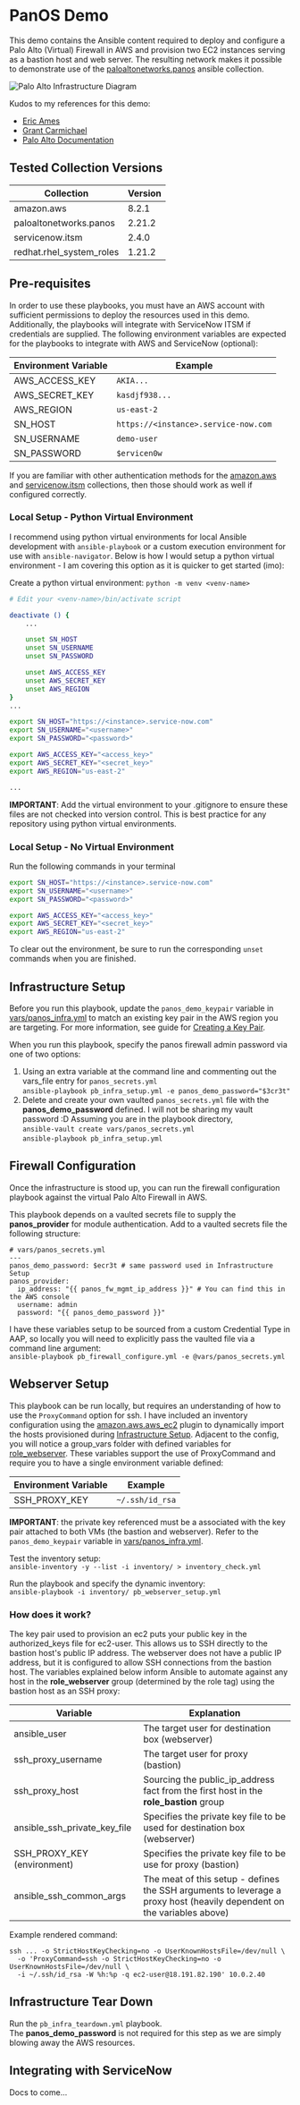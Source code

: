 # PanOS Demo

This demo contains the Ansible content required to deploy and configure a Palo Alto (Virtual) Firewall in AWS and provision two EC2 instances serving as a bastion host and web server. The resulting network makes it possible to demonstrate use of the [paloaltonetworks.panos](https://galaxy.ansible.com/paloaltonetworks/panos) ansible collection.

![Palo Alto Infrastructure Diagram](../../.attachments/palo_alto_infra_diagram.png)

Kudos to my references for this demo:
- [Eric Ames](https://github.com/ericcames/aap.dailydemo.Panos)
- [Grant Carmichael](https://evanced.net/wp-content/uploads/2015/10/Building-an-AWS-Web-Server-Farm-Protected-by-Palo-Alto-v1.pdf)
- [Palo Alto Documentation](https://docs.paloaltonetworks.com/vm-series/10-2/vm-series-deployment/set-up-the-vm-series-firewall-on-aws)

## Tested Collection Versions

| Collection | Version |
| --- | --- |
| amazon.aws | 8.2.1 |
| paloaltonetworks.panos | 2.21.2 |
| servicenow.itsm | 2.4.0 |
| redhat.rhel_system_roles | 1.21.2 |

## Pre-requisites

In order to use these playbooks, you must have an AWS account with sufficient permissions to deploy the resources used in this demo. Additionally, the playbooks will integrate with ServiceNow ITSM if credentials are supplied. The following environment variables are expected for the playbooks to integrate with AWS and ServiceNow (optional):

| Environment Variable | Example |
| --- | --- |
| AWS_ACCESS_KEY | `AKIA...` |
| AWS_SECRET_KEY | `kasdjf938...` |
| AWS_REGION | `us-east-2` |
| SN_HOST | `https://<instance>.service-now.com` |
| SN_USERNAME | `demo-user` |
| SN_PASSWORD | `$ervicen0w` |

If you are familiar with other authentication methods for the [amazon.aws](https://galaxy.ansible.com/ui/repo/published/amazon/aws) and [servicenow.itsm](https://galaxy.ansible.com/ui/repo/published/servicenow/itsm) collections, then those should work as well if configured correctly.

### Local Setup - Python Virtual Environment

I recommend using python virtual environments for local Ansible development with `ansible-playbook` or a custom execution environment for use with `ansible-navigator`. Below is how I would setup a python virtual environment - I am covering this option as it is quicker to get started (imo):

Create a python virtual environment:
`python -m venv <venv-name>`

```bash
# Edit your <venv-name>/bin/activate script 

deactivate () {
    ...

    unset SN_HOST
    unset SN_USERNAME
    unset SN_PASSWORD

    unset AWS_ACCESS_KEY
    unset AWS_SECRET_KEY
    unset AWS_REGION
}
...

export SN_HOST="https://<instance>.service-now.com"
export SN_USERNAME="<username>"
export SN_PASSWORD="<password>"

export AWS_ACCESS_KEY="<access_key>"
export AWS_SECRET_KEY="<secret_key>"
export AWS_REGION="us-east-2"

...
```

**IMPORTANT**: Add the virtual environment to your .gitignore to ensure these files are not checked into version control. This is best practice for any repository using python virtual environments.

### Local Setup - No Virtual Environment

Run the following commands in your terminal
```bash
export SN_HOST="https://<instance>.service-now.com"
export SN_USERNAME="<username>"
export SN_PASSWORD="<password>"

export AWS_ACCESS_KEY="<access_key>"
export AWS_SECRET_KEY="<secret_key>"
export AWS_REGION="us-east-2"
```

To clear out the environment, be sure to run the corresponding `unset` commands when you are finished.

## Infrastructure Setup

Before you run this playbook, update the `panos_demo_keypair` variable in [vars/panos_infra.yml](./vars/panos_infra.yml) to match an existing key pair in the AWS region you are targeting. For more information, see guide for [Creating a Key Pair](https://docs.aws.amazon.com/AWSEC2/latest/UserGuide/create-key-pairs.html).

When you run this playbook, specify the panos firewall admin password via one of two options:

1. Using an extra variable at the command line and commenting out the vars_file entry for `panos_secrets.yml`<br>`ansible-playbook pb_infra_setup.yml -e panos_demo_password="$3cr3t"`
2. Delete and create your own vaulted `panos_secrets.yml` file with the **panos_demo_password** defined. I will not be sharing my vault password :D Assuming you are in the playbook directory,<br>`ansible-vault create vars/panos_secrets.yml`<br>`ansible-playbook pb_infra_setup.yml`

## Firewall Configuration

Once the infrastructure is stood up, you can run the firewall configuration playbook against the virtual Palo Alto Firewall in AWS. 

This playbook depends on a vaulted secrets file to supply the **panos_provider** for module authentication. Add to a vaulted secrets file the following structure:
```
# vars/panos_secrets.yml
---
panos_demo_password: $ecr3t # same password used in Infrastructure Setup
panos_provider:
  ip_address: "{{ panos_fw_mgmt_ip_address }}" # You can find this in the AWS console
  username: admin
  password: "{{ panos_demo_password }}"
```

I have these variables setup to be sourced from a custom Credential Type in AAP, so locally you will need to explicitly pass the vaulted file via a command line argument:<br>
`ansible-playbook pb_firewall_configure.yml -e @vars/panos_secrets.yml`

## Webserver Setup

This playbook can be run locally, but requires an understanding of how to use the `ProxyCommand` option for ssh. I have included an inventory configuration using the [amazon.aws.aws_ec2](https://docs.ansible.com/ansible/latest/collections/amazon/aws/aws_ec2_inventory.html) plugin to dynamically import the hosts provisioned during [Infrastructure Setup](#infrastructure-setup). Adjacent to the config, you will notice a group_vars folder with defined variables for [role_webserver](./inventory/group_vars/role_webserver.yml). These variables support the use of ProxyCommand and require you to have a single environment variable defined:

| Environment Variable | Example |
| --- | --- |
| SSH_PROXY_KEY | `~/.ssh/id_rsa` |

**IMPORTANT**: the private key referenced must be a associated with the key pair attached to both VMs (the bastion and webserver). Refer to the `panos_demo_keypair` variable in [vars/panos_infra.yml](./vars/panos_infra.yml).

Test the inventory setup:<br>`ansible-inventory -y --list -i inventory/ > inventory_check.yml`  

Run the playbook and specify the dynamic inventory:<br>`ansible-playbook -i inventory/ pb_webserver_setup.yml`

### How does it work?

The key pair used to provision an ec2 puts your public key in the authorized_keys file for ec2-user. This allows us to SSH directly to the bastion host's public IP address. The webserver does not have a public IP address, but it is configured to allow SSH connections from the bastion host. The variables explained below inform Ansible to automate against any host in the **role_webserver** group (determined by the role tag) using the bastion host as an SSH proxy:

| Variable | Explanation |
| --- | --- |
| ansible_user | The target user for destination box (webserver) |
| ssh_proxy_username | The target user for proxy (bastion) |
| ssh_proxy_host | Sourcing the public_ip_address fact from the first host in the **role_bastion** group |
| ansible_ssh_private_key_file | Specifies the private key file to be used for destination box (webserver) |
| SSH_PROXY_KEY (environment) | Specifies the private key file to be use for proxy (bastion) |
| ansible_ssh_common_args | The meat of this setup - defines the SSH arguments to leverage a proxy host (heavily dependent on the variables above) |

Example rendered command:
```
ssh ... -o StrictHostKeyChecking=no -o UserKnownHostsFile=/dev/null \
  -o 'ProxyCommand=ssh -o StrictHostKeyChecking=no -o UserKnownHostsFile=/dev/null \
  -i ~/.ssh/id_rsa -W %h:%p -q ec2-user@18.191.82.190' 10.0.2.40
```

## Infrastructure Tear Down

Run the `pb_infra_teardown.yml` playbook.<br>The **panos_demo_password** is not required for this step as we are simply blowing away the AWS resources.

## Integrating with ServiceNow

Docs to come...